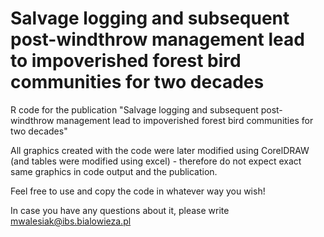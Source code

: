 # Salvage logging and subsequent post-windthrow management lead to impoverished forest bird communities for two decades
R code for the publication "Salvage logging and subsequent post-windthrow management lead to impoverished forest bird communities for two decades"


All graphics created with the code were later modified using CorelDRAW (and tables were modified using excel) - therefore do not expect exact same graphics in code output and the publication.


Feel free to use and copy the code in whatever way you wish! 

In case you have any questions about it, please write mwalesiak@ibs.bialowieza.pl
